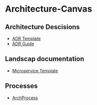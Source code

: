 # Architecture-Canvas
## Architecture Descisions
- [ADR Template](https://github.com/Ekstrem/Architecture-Canvas/blob/main/ADR/ADR%20Template.md)
- [ADR Guide](https://github.com/Ekstrem/Architecture-Canvas/wiki/ADR-Guide)
## Landscap documentation
- [Microservice Template](https://github.com/Ekstrem/Architecture-Canvas/blob/main/Microservices/Domain/Subdomain/ms%20template.ru.md)
## Processes
- [ArchProcess](https://github.com/Ekstrem/Architecture-Canvas/blob/main/Process/ArchProcess.md)
